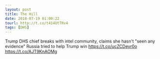 ```yaml
---
layout: post
title: The Hill
date: 2018-07-19 01:00:22
tourl: http://t.co/t414UtTRv4
tags: [DHS]
---
```

Trump DHS chief breaks with intel community, claims she hasn't "seen any evidence" Russia tried to help Trump win https://t.co/ucZCDeyr0o https://t.co/AJT9KnAOMg